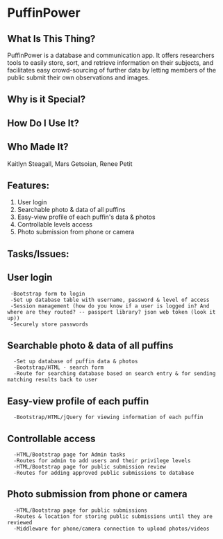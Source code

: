 # PuffinPower

## What Is This Thing?
PuffinPower is a database and communication app. It offers researchers tools to easily store, sort, and retrieve information on their subjects, and facilitates easy crowd-sourcing of further data by letting members of the public submit their own observations and images.

## Why is it Special?

## How Do I Use It?

## Who Made It?
Kaitlyn Steagall, Mars Getsoian, Renee Petit

## Features:
  1. User login
  2. Searchable photo & data of all puffins
  3. Easy-view profile of each puffin's data & photos
  4. Controllable levels access
  5. Photo submission from phone or camera
 
## Tasks/Issues:
  ## User login
     -Bootstrap form to login
     -Set up database table with username, password & level of access
     -Session management (how do you know if a user is logged in? And where are they routed? -- passport library? json web token (look it up))
     -Securely store passwords
     
  ## Searchable photo & data of all puffins
      -Set up database of puffin data & photos
      -Bootstrap/HTML - search form
      -Route for searching database based on search entry & for sending matching results back to user
      
  ## Easy-view profile of each puffin
      -Bootstrap/HTML/jQuery for viewing information of each puffin
 
  ## Controllable access
      -HTML/Bootstrap page for Admin tasks
      -Routes for admin to add users and their privilege levels
      -HTML/Bootstrap page for public submission review
      -Routes for adding approved public submissions to database
      
  ## Photo submission from phone or camera
      -HTML/Bootstrap page for public submissions
      -Routes & location for storing public submissions until they are reviewed
      -Middleware for phone/camera connection to upload photos/videos
